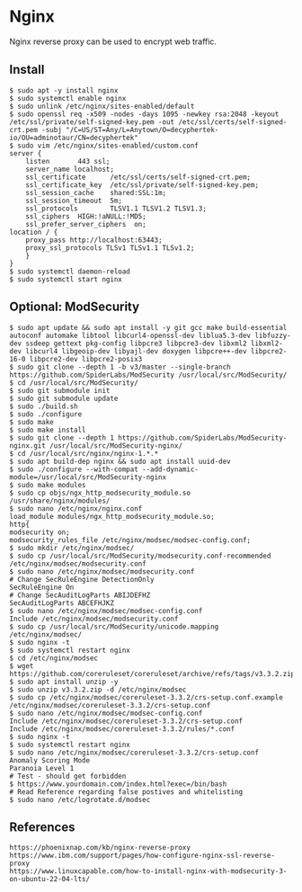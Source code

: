Nginx
=====

Nginx reverse proxy can be used to encrypt web traffic. 

Install
--------

    $ sudo apt -y install nginx
    $ sudo systemctl enable nginx
    $ sudo unlink /etc/nginx/sites-enabled/default
    $ sudo openssl req -x509 -nodes -days 1095 -newkey rsa:2048 -keyout /etc/ssl/private/self-signed-key.pem -out /etc/ssl/certs/self-signed-crt.pem -subj "/C=US/ST=Any/L=Anytown/O=decyphertek-io/OU=adminotaur/CN=decyphertek"
    $ sudo vim /etc/nginx/sites-enabled/custom.conf
    server {
        listen       443 ssl;
        server_name localhost;
        ssl_certificate      /etc/ssl/certs/self-signed-crt.pem;
        ssl_certificate_key  /etc/ssl/private/self-signed-key.pem;
        ssl_session_cache    shared:SSL:1m;
        ssl_session_timeout  5m;
        ssl_protocols        TLSV1.1 TLSV1.2 TLSV1.3;
        ssl_ciphers  HIGH:!aNULL:!MD5;
        ssl_prefer_server_ciphers  on;
    location / {
        proxy_pass http://localhost:63443;
        proxy_ssl_protocols TLSv1 TLSv1.1 TLSv1.2;
        }
    }
    $ sudo systemctl daemon-reload
    $ sudo systemctl start nginx

Optional: ModSecurity 
-----------

    $ sudo apt update && sudo apt install -y git gcc make build-essential autoconf automake libtool libcurl4-openssl-dev liblua5.3-dev libfuzzy-dev ssdeep gettext pkg-config libpcre3 libpcre3-dev libxml2 libxml2-dev libcurl4 libgeoip-dev libyajl-dev doxygen libpcre++-dev libpcre2-16-0 libpcre2-dev libpcre2-posix3 
    $ sudo git clone --depth 1 -b v3/master --single-branch https://github.com/SpiderLabs/ModSecurity /usr/local/src/ModSecurity/
    $ cd /usr/local/src/ModSecurity/
    $ sudo git submodule init
    $ sudo git submodule update
    $ sudo ./build.sh
    $ sudo ./configure
    $ sudo make
    $ sudo make install
    $ sudo git clone --depth 1 https://github.com/SpiderLabs/ModSecurity-nginx.git /usr/local/src/ModSecurity-nginx/
    $ cd /usr/local/src/nginx/nginx-1.*.*
    $ sudo apt build-dep nginx && sudo apt install uuid-dev
    $ sudo ./configure --with-compat --add-dynamic-module=/usr/local/src/ModSecurity-nginx
    $ sudo make modules
    $ sudo cp objs/ngx_http_modsecurity_module.so /usr/share/nginx/modules/
    $ sudo nano /etc/nginx/nginx.conf
    load_module modules/ngx_http_modsecurity_module.so;
    http{
    modsecurity on;
    modsecurity_rules_file /etc/nginx/modsec/modsec-config.conf;
    $ sudo mkdir /etc/nginx/modsec/
    $ sudo cp /usr/local/src/ModSecurity/modsecurity.conf-recommended /etc/nginx/modsec/modsecurity.conf
    $ sudo nano /etc/nginx/modsec/modsecurity.conf
    # Change SecRuleEngine DetectionOnly 
    SecRuleEngine On
    # Change SecAuditLogParts ABIJDEFHZ
    SecAuditLogParts ABCEFHJKZ
    $ sudo nano /etc/nginx/modsec/modsec-config.conf
    Include /etc/nginx/modsec/modsecurity.conf
    $ sudo cp /usr/local/src/ModSecurity/unicode.mapping /etc/nginx/modsec/
    $ sudo nginx -t
    $ sudo systemctl restart nginx
    $ cd /etc/nginx/modsec
    $ wget https://github.com/coreruleset/coreruleset/archive/refs/tags/v3.3.2.zip
    $ sudo apt install unzip -y
    $ sudo unzip v3.3.2.zip -d /etc/nginx/modsec
    $ sudo cp /etc/nginx/modsec/coreruleset-3.3.2/crs-setup.conf.example /etc/nginx/modsec/coreruleset-3.3.2/crs-setup.conf
    $ sudo nano /etc/nginx/modsec/modsec-config.conf
    Include /etc/nginx/modsec/coreruleset-3.3.2/crs-setup.conf
    Include /etc/nginx/modsec/coreruleset-3.3.2/rules/*.conf
    $ sudo nginx -t
    $ sudo systemctl restart nginx
    $ sudo nano /etc/nginx/modsec/coreruleset-3.3.2/crs-setup.conf
    Anomaly Scoring Mode 
    Paranoia Level 1 
    # Test - should get forbidden
    $ https://www.yourdomain.com/index.html?exec=/bin/bash
    # Read Reference regarding false postives and whitelisting
    $ sudo nano /etc/logrotate.d/modsec

References
----------

    https://phoenixnap.com/kb/nginx-reverse-proxy
    https://www.ibm.com/support/pages/how-configure-nginx-ssl-reverse-proxy
    https://www.linuxcapable.com/how-to-install-nginx-with-modsecurity-3-on-ubuntu-22-04-lts/
    